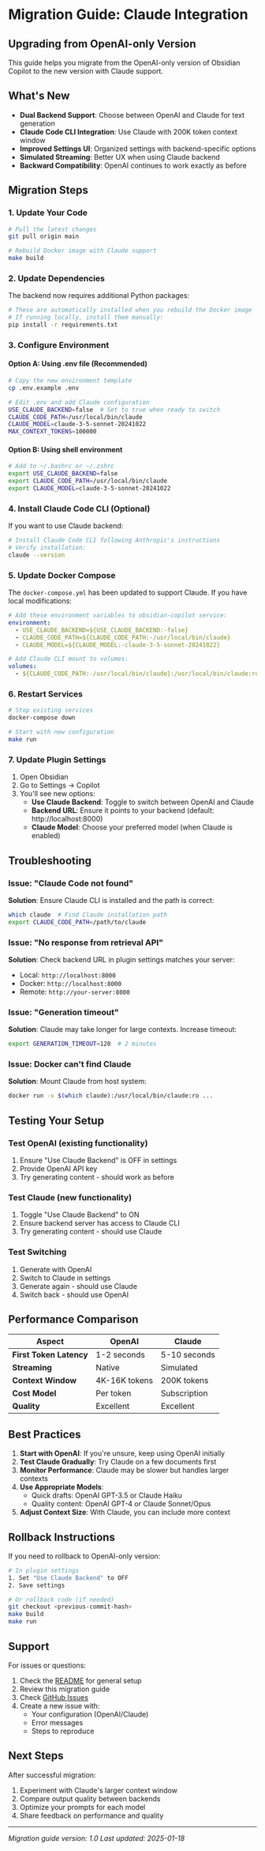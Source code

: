 # Migration Guide: Claude Integration

## Upgrading from OpenAI-only Version

This guide helps you migrate from the OpenAI-only version of Obsidian Copilot to the new version with Claude support.

## What's New

- **Dual Backend Support**: Choose between OpenAI and Claude for text generation
- **Claude Code CLI Integration**: Use Claude with 200K token context window
- **Improved Settings UI**: Organized settings with backend-specific options
- **Simulated Streaming**: Better UX when using Claude backend
- **Backward Compatibility**: OpenAI continues to work exactly as before

## Migration Steps

### 1. Update Your Code

```bash
# Pull the latest changes
git pull origin main

# Rebuild Docker image with Claude support
make build
```

### 2. Update Dependencies

The backend now requires additional Python packages:

```bash
# These are automatically installed when you rebuild the Docker image
# If running locally, install them manually:
pip install -r requirements.txt
```

### 3. Configure Environment

#### Option A: Using .env file (Recommended)

```bash
# Copy the new environment template
cp .env.example .env

# Edit .env and add Claude configuration
USE_CLAUDE_BACKEND=false  # Set to true when ready to switch
CLAUDE_CODE_PATH=/usr/local/bin/claude
CLAUDE_MODEL=claude-3-5-sonnet-20241022
MAX_CONTEXT_TOKENS=100000
```

#### Option B: Using shell environment

```bash
# Add to ~/.bashrc or ~/.zshrc
export USE_CLAUDE_BACKEND=false
export CLAUDE_CODE_PATH=/usr/local/bin/claude
export CLAUDE_MODEL=claude-3-5-sonnet-20241022
```

### 4. Install Claude Code CLI (Optional)

If you want to use Claude backend:

```bash
# Install Claude Code CLI following Anthropic's instructions
# Verify installation:
claude --version
```

### 5. Update Docker Compose

The `docker-compose.yml` has been updated to support Claude. If you have local modifications:

```yaml
# Add these environment variables to obsidian-copilot service:
environment:
  - USE_CLAUDE_BACKEND=${USE_CLAUDE_BACKEND:-false}
  - CLAUDE_CODE_PATH=${CLAUDE_CODE_PATH:-/usr/local/bin/claude}
  - CLAUDE_MODEL=${CLAUDE_MODEL:-claude-3-5-sonnet-20241022}

# Add Claude CLI mount to volumes:
volumes:
  - ${CLAUDE_CODE_PATH:-/usr/local/bin/claude}:/usr/local/bin/claude:ro
```

### 6. Restart Services

```bash
# Stop existing services
docker-compose down

# Start with new configuration
make run
```

### 7. Update Plugin Settings

1. Open Obsidian
2. Go to Settings → Copilot
3. You'll see new options:
   - **Use Claude Backend**: Toggle to switch between OpenAI and Claude
   - **Backend URL**: Ensure it points to your backend (default: http://localhost:8000)
   - **Claude Model**: Choose your preferred model (when Claude is enabled)

## Troubleshooting

### Issue: "Claude Code not found"

**Solution**: Ensure Claude CLI is installed and the path is correct:
```bash
which claude  # Find Claude installation path
export CLAUDE_CODE_PATH=/path/to/claude
```

### Issue: "No response from retrieval API"

**Solution**: Check backend URL in plugin settings matches your server:
- Local: `http://localhost:8000`
- Docker: `http://localhost:8000`
- Remote: `http://your-server:8000`

### Issue: "Generation timeout"

**Solution**: Claude may take longer for large contexts. Increase timeout:
```bash
export GENERATION_TIMEOUT=120  # 2 minutes
```

### Issue: Docker can't find Claude

**Solution**: Mount Claude from host system:
```bash
docker run -v $(which claude):/usr/local/bin/claude:ro ...
```

## Testing Your Setup

### Test OpenAI (existing functionality)

1. Ensure "Use Claude Backend" is OFF in settings
2. Provide OpenAI API key
3. Try generating content - should work as before

### Test Claude (new functionality)

1. Toggle "Use Claude Backend" to ON
2. Ensure backend server has access to Claude CLI
3. Try generating content - should use Claude

### Test Switching

1. Generate with OpenAI
2. Switch to Claude in settings
3. Generate again - should use Claude
4. Switch back - should use OpenAI

## Performance Comparison

| Aspect | OpenAI | Claude |
|--------|--------|--------|
| **First Token Latency** | 1-2 seconds | 5-10 seconds |
| **Streaming** | Native | Simulated |
| **Context Window** | 4K-16K tokens | 200K tokens |
| **Cost Model** | Per token | Subscription |
| **Quality** | Excellent | Excellent |

## Best Practices

1. **Start with OpenAI**: If you're unsure, keep using OpenAI initially
2. **Test Claude Gradually**: Try Claude on a few documents first
3. **Monitor Performance**: Claude may be slower but handles larger contexts
4. **Use Appropriate Models**:
   - Quick drafts: OpenAI GPT-3.5 or Claude Haiku
   - Quality content: OpenAI GPT-4 or Claude Sonnet/Opus
5. **Adjust Context Size**: With Claude, you can include more context

## Rollback Instructions

If you need to rollback to OpenAI-only version:

```bash
# In plugin settings
1. Set "Use Claude Backend" to OFF
2. Save settings

# Or rollback code (if needed)
git checkout <previous-commit-hash>
make build
make run
```

## Support

For issues or questions:
1. Check the [README](../../README.md) for general setup
2. Review this migration guide
3. Check [GitHub Issues](https://github.com/eugeneyan/obsidian-copilot/issues)
4. Create a new issue with:
   - Your configuration (OpenAI/Claude)
   - Error messages
   - Steps to reproduce

## Next Steps

After successful migration:
1. Experiment with Claude's larger context window
2. Compare output quality between backends
3. Optimize your prompts for each model
4. Share feedback on performance and quality

---

*Migration guide version: 1.0*
*Last updated: 2025-01-18*